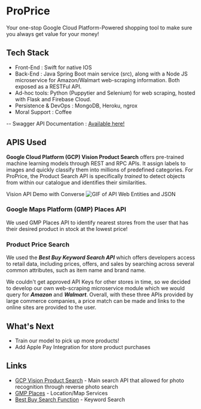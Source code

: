 # ProPrice
Your one-stop Google Cloud Platform-Powered shopping tool to make sure you always get value for your money!

## Tech Stack

* Front-End : Swift for native IOS
* Back-End : Java Spring Boot main service (src), along with a Node JS microservice for Amazon/Walmart web-scraping information. Both exposed as a RESTFul API. 
* Ad-hoc tools: Python (Puppytier and Selenium) for web scraping, hosted with Flask and Firebase Cloud.
* Persistence & DevOps : MongoDB, Heroku, ngrox
* Moral Support : Coffee

-- Swagger API Documentation : [Available here!](https://proprice.herokuapp.com/swagger-ui.html)

## APIS Used

**Google Cloud Platform (GCP) Vision Product Search** offers pre-trained machine learning models through REST and RPC APIs. It assign labels to images and quickly classify them into millions of predefined categories. For ProPrice, the Product Search API is specifically *trained* to detect objects from within our catalogue and identifies their similarities. 

Vision API Demo with Converse 
![GIF of API Web Entities and JSON](https://github.com/preyansh98/ProPrice/blob/README-files-update/GCP%20Vision%20API%20Demo.gif?raw=true)

### **Google Maps Platform (GMP) Places API**
We used GMP Places API to identify nearest stores from the user that has their desired product in stock at the lowest price! 

### **Product Price Search** 

We used the ***Best Buy Keyword Search API*** which offers developers access to retail data, including prices, offers, and sales by searching across several common attributes, such as item name and brand name. 

We couldn't get approved API Keys for other stores in time, so we decided to develop our own web-scraping microservice module which we would query for ***Amazon*** and ***Walmart***. Overall, with these three APIs provided by large commerce companies, a price match can be made and links to the online sites are provided to the user. 

## What's Next

* Train our model to pick up more products!
* Add Apple Pay Integration for store product purchases

## Links

* [GCP Vision Product Search](https://cloud.google.com/vision/product-search/docs/) - Main search API that allowed for photo recognition through reverse photo search 
* [GMP Places](https://developers.google.com/places/web-service/search) - Location/Map Services
* [Best Buy Search Function](https://bestbuyapis.github.io/api-documentation/#keyword-search-function) - Keyword Search
